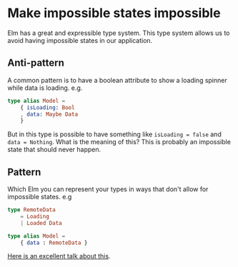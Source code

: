 # Make impossible states impossible

Elm has a great and expressible type system. This type system allows us to avoid having impossible states in our application.

## Anti-pattern

A common pattern is to have a boolean attribute to show a loading spinner while data is loading. e.g.

```elm
type alias Model =
    { isLoading: Bool
    , data: Maybe Data
    }
```

But in this type is possible to have something like `isLoading = false` and `data = Nothing`. What is the meaning of this? This is probably an impossible state that should never happen.

## Pattern

Which Elm you can represent your types in ways that don't allow for impossible states. e.g

```elm
type RemoteData
    = Loading
    | Loaded Data

type alias Model =
    { data : RemoteData }
```

[Here is an excellent talk about this](https://www.youtube.com/watch?v=IcgmSRJHu_8).
